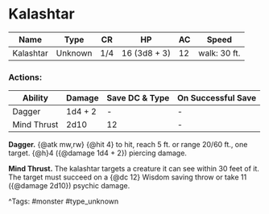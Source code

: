 # Kalashtar

| Name | Type | CR | HP | AC | Speed |
|------|------|----|----|----|-------|
| Kalashtar | Unknown | 1/4 | 16 (3d8 + 3) | 12 | walk: 30 ft. |

### Actions:

| Ability | Damage | Save DC & Type | On Successful Save |
|---------|--------|----------------|--------------------|
| Dagger | 1d4 + 2 | - | - |
| Mind Thrust | 2d10 | 12 | - |


**Dagger.** {@atk mw,rw} {@hit 4} to hit, reach 5 ft. or range 20/60 ft., one target. {@h}4 ({@damage 1d4 + 2}) piercing damage.

**Mind Thrust.** The kalashtar targets a creature it can see within 30 feet of it. The target must succeed on a {@dc 12} Wisdom saving throw or take 11 ({@damage 2d10}) psychic damage.

^Tags: #monster #type_unknown